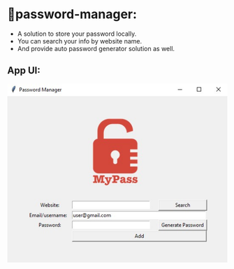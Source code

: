 # 🙂password-manager:

* A solution to store your password locally.
* You can search your info by website name.
* And provide auto password generator solution as well. 


## App UI: 

<img src="https://github.com/sohal619/icons-pics/blob/main/password_manager.jpg?raw=true">
